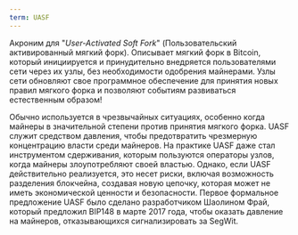 ```yaml
---
term: UASF
---
```


Акроним для "*User-Activated Soft Fork*" (Пользовательский активированный мягкий форк). Описывает мягкий форк в Bitcoin, который инициируется и принудительно внедряется пользователями сети через их узлы, без необходимости одобрения майнерами. Узлы сети обновляют свое программное обеспечение для принятия новых правил мягкого форка и позволяют событиям развиваться естественным образом!

Обычно используется в чрезвычайных ситуациях, особенно когда майнеры в значительной степени против принятия мягкого форка. UASF служит средством давления, чтобы предотвратить чрезмерную концентрацию власти среди майнеров. На практике UASF даже стал инструментом сдерживания, которым пользуются операторы узлов, когда майнеры злоупотребляют своей властью. Однако, если UASF действительно реализуется, это несет риски, включая возможность разделения блокчейна, создавая новую цепочку, которая может не иметь экономической ценности и безопасности. Первое формальное предложение UASF было сделано разработчиком Шаолином Фрай, который предложил BIP148 в марте 2017 года, чтобы оказать давление на майнеров, отказывающихся сигнализировать за SegWit.
